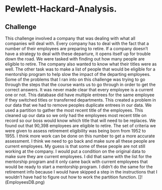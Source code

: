 # Pewlett-Hackard-Analysis.
## Challenge
  This challenge involved a company that was dealing with what all companies will deal with. Every company has to deal with the fact that a number of their employees are preparing to retire. If a company doesn’t have a strategy to deal with these departure, it opens itself up for trouble down the road. We were tasked with finding out how many people are eligible to retire. The company also wanted to know what their titles were as well. The other task was to make a list of people that would be eligible for a mentorship program to help slow the impact of the departing employees.
	Some of the problems that I ran into on this challenge was trying to go through the steps that the course wants us to go through in order to get the correct answers. It was never made clear that every employee is a current one or not. This database did have multiple entrees for the same employee if they switched titles or transferred departments. This created a problem in our data that we had to remove peoples duplicate entrees in our data. We used a partition to gather the most recent title of the employees. This cleaned up our data so we only had the employees most recent title on record so our boss would know which title that will need to be replaces. 
	We found out that 90,398 employees are eligible to retire. The set of criteria we were given to assess retirement eligibility was being born from 1952 to 1955. I think more work can be done on this number to get a more accurate assessment. I think we need to go back and make sure all these people are current employees. My guess is that some of these people are not still working at the company. I would put a condition on the original data to make sure they are current employees. I did that same with the list for the mentorship program and it only came back with current employees that would be ready to start a mentorship program. I didn’t do the same for the retirement info because I would have skipped a step in the instructions that I wouldn’t have had to figure out how to work the partition function.
[]!(EmployeesDB.png)
